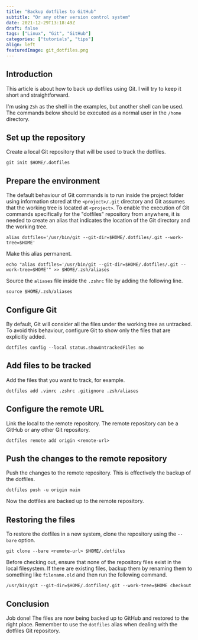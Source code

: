 ```yaml
---
title: "Backup dotfiles to GitHub"
subtitle: "Or any other version control system"
date: 2021-12-29T13:18:49Z
draft: false
tags: ["Linux", "Git", "GitHub"]
categories: ["tutorials", "tips"]
align: left
featuredImage: git_dotfiles.png
---
```


## Introduction

This article is about how to back up dotfiles using Git. I will try to keep it short and straightforward.

I'm using `Zsh` as the shell in the examples, but another shell can be used. The commands below should be executed as a normal user in the `/home` directory.

## Set up the repository

Create a local Git repository that will be used to track the dotfiles.

```shell
git init $HOME/.dotfiles
```

## Prepare the environment

The default behaviour of Git commands is to run inside the project folder using information stored at the `<project>/.git` directory and Git assumes that the working tree is located at `<project>`. To enable the execution of Git commands specifically for the "dotfiles" repository from anywhere, it is needed to create an alias that indicates the location of the Git directory and the working tree.

```shell
alias dotfiles='/usr/bin/git --git-dir=$HOME/.dotfiles/.git --work-tree=$HOME'
```

Make this alias permanent.

```shell
echo "alias dotfiles='/usr/bin/git --git-dir=$HOME/.dotfiles/.git --work-tree=$HOME'" >> $HOME/.zsh/aliases
```

Source the `aliases` file inside the `.zshrc` file by adding the following line.

```shell
source $HOME/.zsh/aliases
```

## Configure Git

By default, Git will consider all the files under the working tree as untracked. To avoid this behaviour, configure Git to show only the files that are explicitly added.

```shell
dotfiles config --local status.showUntrackedFiles no
```

## Add files to be tracked

Add the files that you want to track, for example.

```shell
dotfiles add .vimrc .zshrc .gitignore .zsh/aliases
```

## Configure the remote URL

Link the local to the remote repository. The remote repository can be a GitHub or any other Git repository.

```shell
dotfiles remote add origin <remote-url>
```

## Push the changes to the remote repository

Push the changes to the remote repository. This is effectively the backup of the dotfiles.

```shell
dotfiles push -u origin main
```

Now the dotfiles are backed up to the remote repository.

## Restoring the files

To restore the dotfiles in a new system, clone the repository using the `--bare` option.

```shell
git clone --bare <remote-url> $HOME/.dotfiles
```

Before checking out, ensure that none of the repository files exist in the local filesystem. If there are existing files, backup them by renaming them to something like `filename.old` and then run the following command.

```shell
/usr/bin/git --git-dir=$HOME/.dotfiles/.git --work-tree=$HOME checkout
```

## Conclusion

Job done! The files are now being backed up to GitHub and restored to the right place. Remember to use the `dotfiles` alias when dealing with the dotfiles Git repository.
